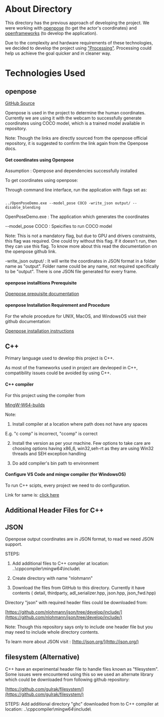 # About Directory

This directory has the previous approach of developing the project. We were working with [openpose](https://github.com/CMU-Perceptual-Computing-Lab/openpose) (to get the actor's coordinates) and [openframeworks](https://openframeworks.cc/about/) (to develop the application).

Due to the complexity and hardware requirements of these technologies, we decided to develop the project using ["Processing"](https://processing.org/overview/). Processing could help us achieve the goal quicker and in cleaner way.

# Technologies Used

## openpose

[GitHub Source](https://github.com/CMU-Perceptual-Computing-Lab/openpose)

Openpose is used in the project to determine the human coordinates. Currently we are using it with the webcam to successfully generate coordinates using COCO model, which is a trained model available in repository.

Note: Though the links are directly sourced from the openpose official repository, it is suggested to confirm the link again from the Openpose docs.

#### Get coordinates using Openpose

Assumption : Openpose and dependencies successfully installed

To get coordinates using openpose:

Through command line interface, run the application with flags set as:


```

../OpenPoseDemo.exe --model_pose COCO -write_json output/ --disable_blending

```

OpenPoseDemo.exe : The application which generates the coordinates

--model_pose COCO : Speicifies to run COCO model

Note: This is not a mandatory flag, but due to GPU and drivers constraints, this flag was required. One could try without this flag. If it doesn't run, then they can use this flag. To know more about this read the documentation on the openpose github link.

-write_json output/ : It will write the coordinates in JSON format in a folder name as "output". Folder name could be any name, not required specifically to be "output". There is one JSON file generated for every frame.

#### openpose installtions Prerequisite

[Openpose prequisite documentation](https://github.com/CMU-Perceptual-Computing-Lab/openpose/blob/master/doc/prerequisites.md)


#### openpose Installation Requirement and Procedure 

For the whole procedure for UNIX, MacOS, and WindowsOS visit their github documentation:

[Openpose installation instructions](https://github.com/CMU-Perceptual-Computing-Lab/openpose/blob/master/doc/installation.md)


## C++

Primary language used to develop this project is C++. 	

As most of the frameworks used in project are devleoped in C++, compatibility issues could be avoided by using C++.


#### C++ compiler

For this project using the compiler from

[MingW-W64-builds](http://mingw-w64.org/doku.php/download/mingw-builds)


Note: 


1. Install compiler at a location where path does not have any spaces 

E.g. "c comp" is incorrect, "ccomp" is correct


2. Install the version as per your machine. Few options to take care are choosing options having x86_6, win32,seh-rt as they are using Win32 threads and SEH exception handling


3. Do add compiler's bin path to environment



#### Configure VS Code and mingw compiler (for WindowsOS)

To run C++ scipts, every project we need to do configuration. 

Link for same is: [click here](https://code.visualstudio.com/docs/cpp/config-mingw)



## Additional Header Files for C++

## JSON

Openpose output coordinates are in JSON format, to read we need JSON support.


STEPS:
1. Add additional files to C++ compiler at location: ..\cppcompiler\mingw64\include\

2. Create directory with name "nlohmann"

3. Download the files from GitHub to this directory. Currently it have contents ( detail, thirdparty, adl_serializer.hpp, json.hpp, json_fwd.hpp)


Directory "json" with required header files could be downloaded from:

[https://github.com/nlohmann/json/tree/develop/include/](https://github.com/nlohmann/json/tree/develop/include/)

Note: Though this repository says only to include one header file but you may need to include whole directory contents.


To learn more about JSON visit : [http://json.org/](http://json.org/)


## filesystem (Alternative)

C++ have an experimental header file to handle files known as "filesystem". Some issues were encountered using this so we used an alternate library which could be downloaded from following github repository:

[https://github.com/gulrak/filesystem/](https://github.com/gulrak/filesystem/)


STEPS:
Add additional directory "ghc" downloaded from to C++ compiler at location: ..\cppcompiler\mingw64\include\


